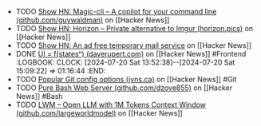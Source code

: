 - TODO [Show HN: Magic-cli – A copilot for your command line (github.com/guywaldman)](https://news.ycombinator.com/item?id=40980715) on [[Hacker News]]
- TODO [Show HN: Horizon – Private alternative to Imgur (horizon.pics)](https://news.ycombinator.com/item?id=40972122) on [[Hacker News]]
- TODO [Show HN: An ad free temporary mail service](https://news.ycombinator.com/item?id=40961842) on [[Hacker News]]
- DONE [UI = f(statesⁿ) (daverupert.com)](https://news.ycombinator.com/item?id=39399281) on [[Hacker News]] #Frontend
  :LOGBOOK:
  CLOCK: [2024-07-20 Sat 13:52:38]--[2024-07-20 Sat 15:09:22] =>  01:16:44
  :END:
- TODO [Popular Git config options (jvns.ca)](https://news.ycombinator.com/item?id=39400352) on [[Hacker News]] #Git
- TODO [Pure Bash Web Server (github.com/dzove855)](https://news.ycombinator.com/item?id=39369749) on [[Hacker News]] #Bash
- TODO [LWM – Open LLM with 1M Tokens Context Window (github.com/largeworldmodel)](https://news.ycombinator.com/item?id=39398631) on [[Hacker News]]